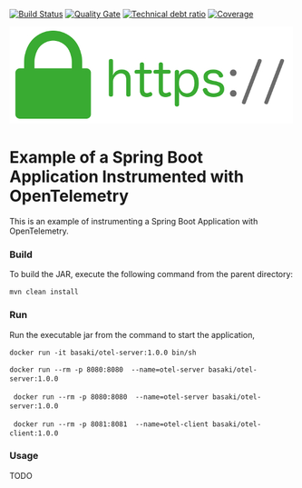 [![Build Status][travis-badge]][travis-badge-url]
[![Quality Gate][sonarqube-badge]][sonarqube-badge-url] 
[![Technical debt ratio][technical-debt-ratio-badge]][technical-debt-ratio-badge-url] 
[![Coverage][coverage-badge]][coverage-badge-url]

![](./img/tls.jpg)

Example of a Spring Boot Application Instrumented with OpenTelemetry
=========================================================================
This is an example of instrumenting a Spring Boot Application with OpenTelemetry.

### Build
To build the JAR, execute the following command from the parent directory:

```
mvn clean install
```

### Run
Run the executable jar from the command to start the application,
```
docker run -it basaki/otel-server:1.0.0 bin/sh
```

```
docker run --rm -p 8080:8080  --name=otel-server basaki/otel-server:1.0.0

 docker run --rm -p 8080:8080  --name=otel-server basaki/otel-server:1.0.0
 
 docker run --rm -p 8081:8081  --name=otel-client basaki/otel-client:1.0.0
```

### Usage
TODO


[travis-badge]: https://travis-ci.org/indrabasak/otel-example.svg?branch=master
[travis-badge-url]: https://travis-ci.org/indrabasak/otel-example/

[sonarqube-badge]: https://sonarcloud.io/api/project_badges/measure?project=com.basaki%3Aotel-example&metric=alert_status
[sonarqube-badge-url]: https://sonarcloud.io/dashboard/index/com.basaki:otel-example 

[technical-debt-ratio-badge]: https://sonarcloud.io/api/project_badges/measure?project=com.basaki%3Aotel-example&metric=sqale_index
[technical-debt-ratio-badge-url]: https://sonarcloud.io/dashboard/index/com.basaki:otel-example 

[coverage-badge]: https://sonarcloud.io/api/project_badges/measure?project=com.basaki%3Aotel-example&metric=coverage
[coverage-badge-url]: https://sonarcloud.io/dashboard/index/com.basaki:otel-example

